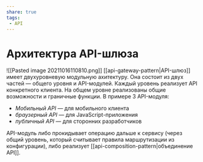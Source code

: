 ```yaml
---
share: true
tags:
 - API
---
```

# Архитектура API-шлюза
![[Pasted image 20211016110810.png]]
[[api-gateway-pattern|API-шлюз]] имеет двухуровневую модульную ахитектуру.
Она состоит из двух частей — общего уровня и API-модулей. Каждый уровень реализует API конкретного клиента. На общем уровне реализованы общие возможности и граничные функции.
В примере 3 API-модуля:
- *Мобильный API* — для мобильного клиента
- *браузерный API* — для JavaScript-приложения
- *публичный API* — для сторонних разработчиков

API-модуль либо прокидывает операцию дальше к сервису (через общий уровень, который считывает правила маршрутизации из конфигурации), либо реализует [[api-composition-pattern|объединение API]].